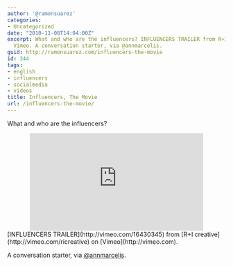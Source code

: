 ```yaml
---
author: '@ramonsuarez'
categories:
- Uncategorized
date: "2010-11-08T14:04:00Z"
excerpt: What and who are the influencers? INFLUENCERS TRAILER from R+I creative on
  Vimeo. A conversation starter, via @annmarcelis.
guid: http://ramonsuarez.com/influencers-the-movie
id: 344
tags:
- english
- influencers
- socialmedia
- videos
title: Influencers, The Movie
url: /influencers-the-movie/
---
```


What and who are the influencers?

<div class="embed-vimeo" style="text-align: center;"><iframe allowfullscreen="" frameborder="0" height="225" mozallowfullscreen="" src="https://player.vimeo.com/video/16430345" webkitallowfullscreen="" width="400"></iframe></div>[INFLUENCERS TRAILER](http://vimeo.com/16430345) from [R+I creative](http://vimeo.com/ricreative) on [Vimeo](http://vimeo.com).

A conversation starter, via [@annmarcelis](http://twitter.com/#!/annmarcelis "Ann Marcelis").